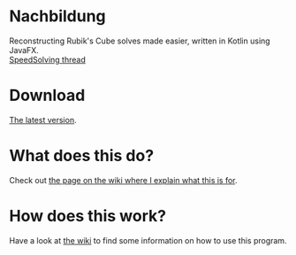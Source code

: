 # Nachbildung
Reconstructing Rubik's Cube solves made easier, written in Kotlin using JavaFX.  
[SpeedSolving thread](https://www.speedsolving.com/threads/nachbildung-solve-reconstruction-tool.78494)

# Download
[The latest version](https://github.com/RedstoneTim/Nachbildung/releases/latest).

# What does this do?
Check out [the page on the wiki where I explain what this is for](https://github.com/RedstoneTim/Nachbildung/wiki/What-is-this-for%3F).

# How does this work?
Have a look at [the wiki](https://github.com/RedstoneTim/Nachbildung/wiki) to find some information on how to use this program.
